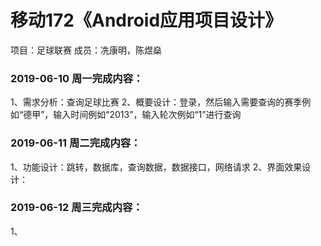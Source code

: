 # 移动172《Android应用项目设计》
项目：足球联赛
成员：冼康明，陈煜燊
### 2019-06-10 周一完成内容：
1、需求分析：查询足球比赛
2、概要设计：登录，然后输入需要查询的赛季例如“德甲”，输入时间例如“2013”，输入轮次例如“1”进行查询
### 2019-06-11 周二完成内容：
1、功能设计：跳转，数据库，查询数据，数据接口，网络请求
2、界面效果设计：


### 2019-06-12 周三完成内容：
1、

